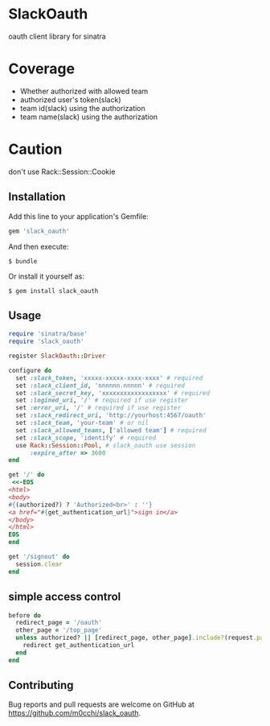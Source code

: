 # SlackOauth

oauth client library for sinatra

# Coverage
- Whether authorized with allowed team
- authorized user's token(slack)
- team id(slack) using the authorization
- team name(slack) using the authorization

# Caution
don't use Rack::Session::Cookie

## Installation

Add this line to your application's Gemfile:

```ruby
gem 'slack_oauth'
```

And then execute:

    $ bundle

Or install it yourself as:

    $ gem install slack_oauth

## Usage

```ruby
require 'sinatra/base'
require 'slack_oauth'

register SlackOauth::Driver

configure do
  set :slack_token, 'xxxxx-xxxxx-xxxx-xxxx' # required
  set :slack_client_id, 'nnnnnn.nnnnn' # required
  set :slack_secret_key, 'xxxxxxxxxxxxxxxxxx' # required
  set :logined_uri, '/' # required if use register
  set :error_uri, '/' # required if use register
  set :slack_redirect_uri, 'http://yourhost:4567/oauth'
  set :slack_team, 'your-team' # or nil
  set :slack_allowed_teams, ['allowed team'] # required
  set :slack_scope, 'identify' # required
  use Rack::Session::Pool, # slack_oauth use session
      :expire_after => 3600
end

get '/' do
 <<-EOS
<html>
<body>
#{(authorized?) ? 'Authorized<br>' : ''}
<a href="#{get_authentication_url}">sign in</a>
</body>
</html>
EOS
end

get '/signout' do
  session.clear
end

```

## simple access control
```ruby
before do
  redirect_page = '/oauth'
  other_page = '/top_page'
  unless authorized? || [redirect_page, other_page].include?(request.path_info)
    redirect get_authentication_url
  end
end
```

## Contributing

Bug reports and pull requests are welcome on GitHub at https://github.com/m0cchi/slack_oauth.
